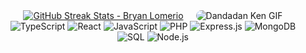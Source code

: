 <div align="center" style="display: flex; justify-content: center; align-items: center; gap: 20px; flex-wrap: wrap;">
  <!-- GitHub Streak -->
  <a href="https://git.io/streak-stats" target="_blank">
    <img src="https://streak-stats.demolab.com?user=BryanLomerio&theme=darcula" alt="GitHub Streak Stats - Bryan Lomerio" />
  </a>

  <!-- Animated GIF -->
  <img src="https://media1.tenor.com/m/fw-MBeOxEUEAAAAC/dandadan-ken.gif" alt="Dandadan Ken GIF" style="max-width: 300px; border-radius: 10px;" />
</div>



<div align="center">
  <!-- Skill Badges -->
  <img src="https://img.shields.io/badge/TypeScript-007ACC?style=for-the-badge&logo=typescript&logoColor=white&color=8957e5" alt="TypeScript" />
  <img src="https://img.shields.io/badge/React-61DAFB?style=for-the-badge&logo=react&logoColor=white&color=8957e5" alt="React" />
  <img src="https://img.shields.io/badge/JavaScript-F7DF1E?style=for-the-badge&logo=javascript&logoColor=white&color=8957e5" alt="JavaScript" />
  <img src="https://img.shields.io/badge/PHP-777BB4?style=for-the-badge&logo=php&logoColor=white&color=8957e5" alt="PHP" />
  <img src="https://img.shields.io/badge/Express.js-404D59?style=for-the-badge&logo=express&logoColor=white&color=8957e5" alt="Express.js" />
  <img src="https://img.shields.io/badge/MongoDB-47A248?style=for-the-badge&logo=mongodb&logoColor=white&color=8957e5" alt="MongoDB" />
  <img src="https://img.shields.io/badge/SQL-4479A1?style=for-the-badge&logo=sql&logoColor=white&color=8957e5" alt="SQL" />
  <img src="https://img.shields.io/badge/Node.js-339933?style=for-the-badge&logo=node.js&logoColor=white&color=8957e5" alt="Node.js" />
</div>
